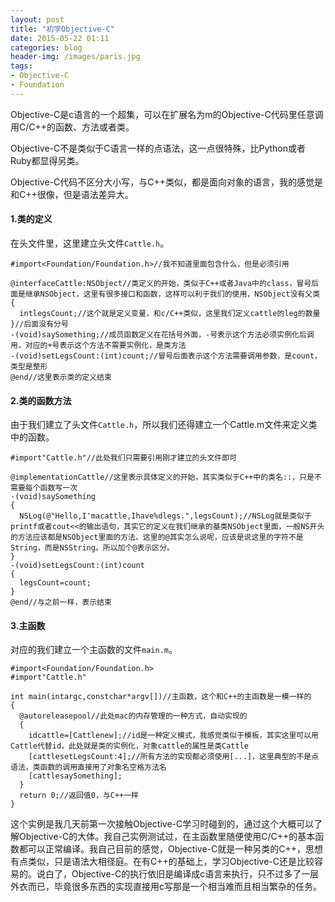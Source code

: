 ```yaml
---
layout: post
title: "初学Objective-C"
date: 2015-05-22 01:11
categories: blog
header-img: /images/paris.jpg
tags:
- Objective-C
- Foundation
---
```

Objective-C是c语言的一个超集，可以在扩展名为m的Objective-C代码里任意调用C/C++的函数、方法或者类。

Objective-C不是类似于C语言一样的点语法，这一点很特殊，比Python或者Ruby都显得另类。

Objective-C代码不区分大小写，与C++类似，都是面向对象的语言，我的感觉是和C++很像，但是语法差异大。

#### 1.类的定义
在头文件里，这里建立头文件```Cattle.h```。
```
#import<Foundation/Foundation.h>//我不知道里面包含什么，但是必须引用

@interfaceCattle:NSObject//类定义的开始，类似于C++或者Java中的class，冒号后面是继承NSObject，这里有很多接口和函数，这样可以利于我们的使用，NSObject没有父类
{
  intlegsCount;//这个就是定义变量，和c/C++类似，这里我们定义cattle的leg的数量
}//后面没有分号
-(void)saySomething;//成员函数定义在花括号外面，-号表示这个方法必须实例化后调用，对应的+号表示这个方法不需要实例化，是类方法
-(void)setLegsCount:(int)count;//冒号后面表示这个方法需要调用参数，是count，类型是整形
@end//这里表示类的定义结束
```
#### 2.类的函数方法
由于我们建立了头文件```Cattle.h```，所以我们还得建立一个Cattle.m文件来定义类中的函数。
```
#import"Cattle.h"//此处我们只需要引用刚才建立的头文件即可

@implementationCattle//这里表示具体定义的开始，其实类似于C++中的类名::，只是不需要每个函数写一次
-(void)saySomething
{
  NSLog(@"Hello,I'macattle,Ihave%dlegs.",legsCount);//NSLog就是类似于printf或者cout<<的输出语句，其实它的定义在我们继承的基类NSObject里面，一般NS开头的方法应该都是NSObject里面的方法。这里的@其实怎么说呢，应该是说这里的字符不是String，而是NSString。所以加个@表示区分。
}
-(void)setLegsCount:(int)count
{
  legsCount=count;
}
@end//与之前一样，表示结束
```
#### 3.主函数
对应的我们建立一个主函数的文件```main.m```。
```
#import<Foundation/Foundation.h>
#import"Cattle.h"

int main(intargc,constchar*argv[])//主函数，这个和C++的主函数是一模一样的
{
  @autoreleasepool//此处mac的内存管理的一种方式，自动实现的
  {
    idcattle=[Cattlenew];//id是一种定义模式，我感觉类似于模板，其实这里可以用Cattle代替id，此处就是类的实例化，对象cattle的属性是类Cattle
    [cattlesetLegsCount:4];//所有方法的实现都必须使用[...]，这里典型的不是点语法，类函数的调用直接用了对象名空格方法名
    [cattlesaySomething];
  }
  return 0;//返回值0，与C++一样
}
```

这个实例是我几天前第一次接触Objective-C学习时碰到的，通过这个大概可以了解Objective-C的大体。我自己实例测试过，在主函数里随便使用C/C++的基本函数都可以正常编译。我自己目前的感觉，Objective-C就是一种另类的C++，思想有点类似，只是语法大相径庭。在有C++的基础上，学习Objective-C还是比较容易的。说白了，Objective-C的执行依旧是编译成c语言来执行，只不过多了一层外衣而已，毕竟很多东西的实现直接用c写那是一个相当难而且相当繁杂的任务。
